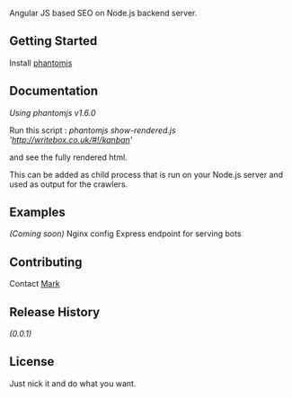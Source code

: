 Angular JS based SEO on Node.js backend server.

## Getting Started
Install [phantomjs](http://phantomjs.org/)

## Documentation
_Using phantomjs v1.6.0_

Run this script : _phantomjs show-rendered.js 'http://writebox.co.uk/#!/kanban'_

and see the fully rendered html.

This can be added as child process that is run on your Node.js server and used as output for the crawlers.

## Examples
_(Coming soon)_
Nginx config
Express endpoint for serving bots

## Contributing
Contact [Mark](mailto:mark@writebox.co.uk)

## Release History
_(0.0.1)_

## License
Just nick it and do what you want.
